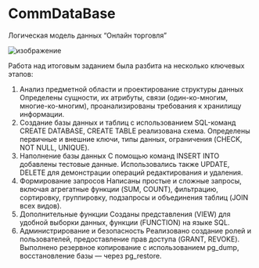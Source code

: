 # CommDataBase
Логическая модель данных “Онлайн торговля” 

![изображение](https://github.com/user-attachments/assets/b5c9c74b-477b-4102-a3bf-cfe9703bb52f)

Работа над итоговым заданием была разбита на несколько ключевых этапов:
1.	Анализ предметной области и проектирование структуры данных
Определены сущности, их атрибуты, связи (один-ко-многим, многие-ко-многим), проанализированы требования к хранилищу информации.
2.	Создание базы данных и таблиц с использованием SQL-команд CREATE DATABASE, CREATE TABLE реализована схема. Определены первичные и внешние ключи, типы данных, ограничения (CHECK, NOT NULL, UNIQUE).
3.	Наполнение базы данных
С помощью команд INSERT INTO добавлены тестовые данные. Использовались также UPDATE, DELETE для демонстрации операций редактирования и удаления.
4.	Формирование запросов
Написаны простые и сложные запросы, включая агрегатные функции (SUM, COUNT), фильтрацию, сортировку, группировку, подзапросы и объединения таблиц (JOIN всех видов).
5.	Дополнительные функции
Созданы представления (VIEW) для удобной выборки данных, функции (FUNCTION) на языке SQL.
6.	Администрирование и безопасность
Реализовано создание ролей и пользователей, предоставление прав доступа (GRANT, REVOKE). Выполнено резервное копирование с использованием pg_dump, восстановление базы — через pg_restore.

